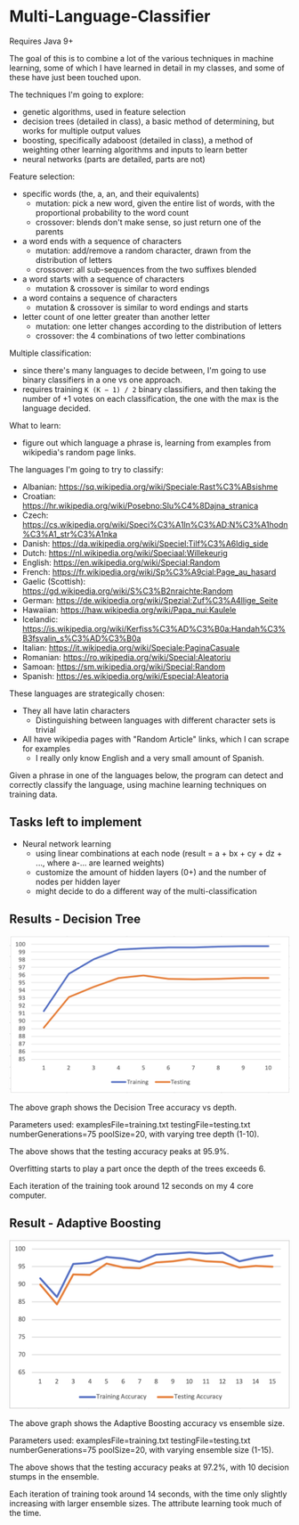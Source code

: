 # Multi-Language-Classifier

Requires Java 9+

The goal of this is to combine a lot of the various techniques in machine learning, 
some of which I have learned in detail in my classes, and some of these have just been touched upon.

The techniques I'm going to explore:
  - genetic algorithms, used in feature selection
  - decision trees (detailed in class), a basic method of determining, but works for multiple output values
  - boosting, specifically adaboost (detailed in class), a method of weighting other learning algorithms and inputs to learn better
  - neural networks (parts are detailed, parts are not)
  
Feature selection:
  - specific words (the, a, an, and their equivalents)
    - mutation: pick a new word, given the entire list of words, with the proportional probability to the word count
    - crossover: blends don't make sense, so just return one of the parents
  - a word ends with a sequence of characters
    - mutation: add/remove a random character, drawn from the distribution of letters
    - crossover: all sub-sequences from the two suffixes blended
  - a word starts with a sequence of characters
    - mutation & crossover is similar to word endings
  - a word contains a sequence of characters
    - mutation & crossover is similar to word endings and starts
  - letter count of one letter greater than another letter
    - mutation: one letter changes according to the distribution of letters
    - crossover: the 4 combinations of two letter combinations
  
Multiple classification:
  - since there's many languages to decide between, I'm going to use binary classifiers in a one vs one approach.
  - requires training `K (K − 1) / 2` binary classifiers, and then taking the number of +1 votes on each classification, the one with the max is the language decided.

What to learn:
  - figure out which language a phrase is, learning from examples from wikipedia's random page links.
  
The languages I'm going to try to classify:
  - Albanian: https://sq.wikipedia.org/wiki/Speciale:Rast%C3%ABsishme
  - Croatian: https://hr.wikipedia.org/wiki/Posebno:Slu%C4%8Dajna_stranica
  - Czech: https://cs.wikipedia.org/wiki/Speci%C3%A1ln%C3%AD:N%C3%A1hodn%C3%A1_str%C3%A1nka
  - Danish: https://da.wikipedia.org/wiki/Speciel:Tilf%C3%A6ldig_side
  - Dutch: https://nl.wikipedia.org/wiki/Speciaal:Willekeurig
  - English: https://en.wikipedia.org/wiki/Special:Random
  - French: https://fr.wikipedia.org/wiki/Sp%C3%A9cial:Page_au_hasard
  - Gaelic (Scottish): https://gd.wikipedia.org/wiki/S%C3%B2nraichte:Random
  - German: https://de.wikipedia.org/wiki/Spezial:Zuf%C3%A4llige_Seite
  - Hawaiian: https://haw.wikipedia.org/wiki/Papa_nui:Kaulele
  - Icelandic: https://is.wikipedia.org/wiki/Kerfiss%C3%AD%C3%B0a:Handah%C3%B3fsvalin_s%C3%AD%C3%B0a
  - Italian: https://it.wikipedia.org/wiki/Speciale:PaginaCasuale
  - Romanian: https://ro.wikipedia.org/wiki/Special:Aleatoriu
  - Samoan: https://sm.wikipedia.org/wiki/Special:Random
  - Spanish: https://es.wikipedia.org/wiki/Especial:Aleatoria
  
These languages are strategically chosen:
  - They all have latin characters
     - Distinguishing between languages with different character sets is trivial
  - All have wikipedia pages with "Random Article" links, which I can scrape for examples
     - I really only know English and a very small amount of Spanish.


Given a phrase in one of the languages below, the program can detect and correctly classify the language, using machine learning techniques on training data.


## Tasks left to implement

  - Neural network learning
    - using linear combinations at each node (result = a + bx + cy + dz + ..., where a-... are learned weights)
    - customize the amount of hidden layers (0+) and the number of nodes per hidden layer
    - might decide to do a different way of the multi-classification


## Results - Decision Tree

![results graph](accuracy.png)

The above graph shows the Decision Tree accuracy vs depth.

Parameters used: examplesFile=training.txt testingFile=testing.txt numberGenerations=75 poolSize=20,
with varying tree depth (1-10).

The above shows that the testing accuracy peaks at 95.9%.

Overfitting starts to play a part once the depth of the trees exceeds 6.

Each iteration of the training took around 12 seconds on my 4 core computer.

## Result - Adaptive Boosting

![Adaptive boosting graph](boosting.png)

The above graph shows the Adaptive Boosting accuracy vs ensemble size.

Parameters used: examplesFile=training.txt testingFile=testing.txt numberGenerations=75 poolSize=20,
with varying ensemble size (1-15).

The above shows that the testing accuracy peaks at 97.2%, with 10 decision stumps in the ensemble.

Each iteration of training took around 14 seconds, with the time only slightly increasing
with larger ensemble sizes. The attribute learning took much of the time.